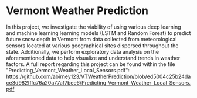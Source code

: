 # Vermont Weather Prediction
In this project, we investigate the viability of using various deep learning and machine learning learning models (LSTM and Random Forest) to predict future snow depth in Vermont from data collected from meteorological sensors located at various geographical sites dispersed throughout the state. Additionally, we perform exploratory data analysis on the aforementioned data to help visualize and understand trends in weather factors. A full report regarding this project can be found within the file "Predicting_Vermont_Weather_Local_Sensors.pdf": https://github.com/abirney123/VTWeatherPrediction/blob/ed5004c25b24dace3d982fffc76a20a77af7bee6/Predicting_Vermont_Weather_Local_Sensors.pdf
